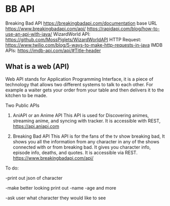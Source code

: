 # BB API
Breaking Bad API
https://breakingbadapi.com/documentation
base URL https://www.breakingbadapi.com/api/
https://rapidapi.com/blog/how-to-use-an-api-with-java/
WizardWorld API: https://github.com/MossPiglets/WizardWorldAPI
HTTP Request: https://www.twilio.com/blog/5-ways-to-make-http-requests-in-java
IMDB APIs: https://imdb-api.com/api/#Title-header

## What is a web (API)

Web API stands for Application Programming Interface, it is a piece of technology that allows two different systems to talk to each other. 
For example a waiter gets your order from your table and then delivers it to the kitchen to be made.

Two Public APIs

1. AniAPI or an Anime API
This API is used for Discovering animes, streaming anime, and syncing with tracker.
It is accessible with REST, https://api.aniapi.com

2. Breaking Bad API
This API is for the fans of the tv show breaking bad, It shows you all the information from any character in any of the shows connected with or from breaking bad. 
It gives you character info, episode info, deaths, and quotes. It is accessible via 
REST. https://www.breakingbadapi.com/api/


To do:

-print out json of character

-make better looking print out -name -age and more

-ask user what character they would like to see
